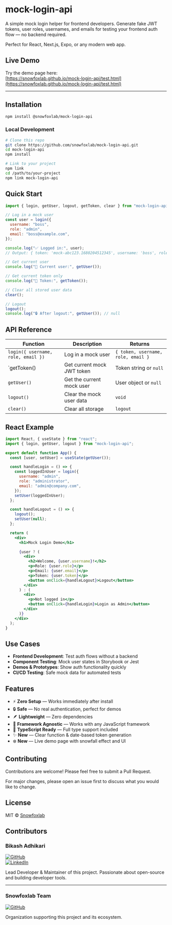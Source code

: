 # mock-login-api

A simple mock login helper for frontend developers. Generate fake JWT tokens, user roles, usernames, and emails for testing your frontend auth flow — no backend required.

Perfect for React, Next.js, Expo, or any modern web app.

## Live Demo

Try the demo page here:  
[https://snowfoxlab.github.io/mock-login-api/test.html](https://snowfoxlab.github.io/mock-login-api/test.html)

---

## Installation

```bash
npm install @snowfoxlab/mock-login-api
```

### Local Development

```bash
# Clone this repo
git clone https://github.com/snowfoxlab/mock-login-api.git
cd mock-login-api
npm install

# Link to your project
npm link
cd /path/to/your-project
npm link mock-login-api
```

## Quick Start

```javascript
import { login, getUser, logout, getToken, clear } from "mock-login-api";

// Log in a mock user
const user = login({
  username: "boss",
  role: "admin",
  email: "boss@example.com",
});

console.log("✅ Logged in:", user);
// Output: { token: 'mock-abc123.1680204512345', username: 'boss', role: 'admin', email: 'boss@example.com' }

// Get current user
console.log("👤 Current user:", getUser());

// Get current token only
console.log("🔑 Token:", getToken());

// Clear all stored user data
clear();

// Logout
logout();
console.log("🔒 After logout:", getUser()); // null
```

## API Reference

| Function                           | Description                | Returns                            |
| ---------------------------------- | -------------------------- | ---------------------------------- |
| `login({ username, role, email })` | Log in a mock user         | `{ token, username, role, email }` |
| `getToken()                        | Get current mock JWT token | Token string or `null`             |
| `getUser()`                        | Get the current mock user  | User object or `null`              |
| `logout()`                         | Clear the mock user data   | `void`                             |
| `clear()`                          | Clear all storage          | `logout `                          |

## React Example

```jsx
import React, { useState } from "react";
import { login, getUser, logout } from "mock-login-api";

export default function App() {
  const [user, setUser] = useState(getUser());

  const handleLogin = () => {
    const loggedInUser = login({
      username: "admin",
      role: "administrator",
      email: "admin@company.com",
    });
    setUser(loggedInUser);
  };

  const handleLogout = () => {
    logout();
    setUser(null);
  };

  return (
    <div>
      <h1>Mock Login Demo</h1>

      {user ? (
        <div>
          <h2>Welcome, {user.username}!</h2>
          <p>Role: {user.role}</p>
          <p>Email: {user.email}</p>
          <p>Token: {user.token}</p>
          <button onClick={handleLogout}>Logout</button>
        </div>
      ) : (
        <div>
          <p>Not logged in</p>
          <button onClick={handleLogin}>Login as Admin</button>
        </div>
      )}
    </div>
  );
}
```

## Use Cases

- **Frontend Development**: Test auth flows without a backend
- **Component Testing**: Mock user states in Storybook or Jest
- **Demos & Prototypes**: Show auth functionality quickly
- **CI/CD Testing**: Safe mock data for automated tests

## Features

- ⚡ **Zero Setup** — Works immediately after install
- 🔒 **Safe** — No real authentication, perfect for demos
- 🪶 **Lightweight** — Zero dependencies
- 🧩 **Framework Agnostic** — Works with any JavaScript framework
- 🎯 **TypeScript Ready** — Full type support included
- ✨ **New** — Clear function & date-based token generation
- ❄️ **New** — Live demo page with snowfall effect and UI

## Contributing

Contributions are welcome! Please feel free to submit a Pull Request.

For major changes, please open an issue first to discuss what you would like to change.

## License

MIT © [Snowfoxlab](https://github.com/snowfoxlab)

## Contributors

### Bikash Adhikari

[![GitHub](https://img.shields.io/badge/-GitHub-000?style=flat-square&logo=github&logoColor=white)](https://github.com/bikashadhikari07)  
[![LinkedIn](https://img.shields.io/badge/-LinkedIn-0077B5?style=flat-square&logo=linkedin&logoColor=white)](https://www.linkedin.com/in/itsmebikash/)

Lead Developer & Maintainer of this project. Passionate about open-source and building developer tools.

---

### Snowfoxlab Team

[![GitHub](https://img.shields.io/badge/-GitHub-00aaff?style=flat-square&logo=github&logoColor=white)](https://github.com/snowfoxlab)

Organization supporting this project and its ecosystem.
